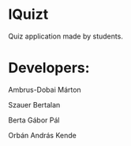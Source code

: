 # IQuizt
Quiz application made by students.

# Developers:
Ambrus-Dobai Márton

Szauer Bertalan

Berta Gábor Pál

Orbán András Kende

